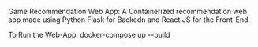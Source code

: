 Game Recommendation Web App: A Containerized recommendation web app made using Python Flask for Backedn and React.JS for the Front-End. 


To Run the Web-App: docker-compose up --build

